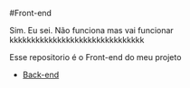 #Front-end

Sim. Eu sei. Não funciona mas vai funcionar kkkkkkkkkkkkkkkkkkkkkkkkkkkkkkk 

Esse repositorio é o Front-end do meu projeto 

- [ Back-end ](https://github.com/Iran-Ferreira/api_restful)

